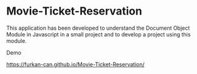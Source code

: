 # Movie-Ticket-Reservation
This application has been developed to understand the Document Object Module in Javascript in a small project and to develop a project using this module.

Demo

https://furkan-can.github.io/Movie-Ticket-Reservation/

